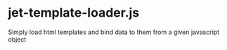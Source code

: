# jet-template-loader.js
Simply load html templates and bind data to them from a given javascript object

